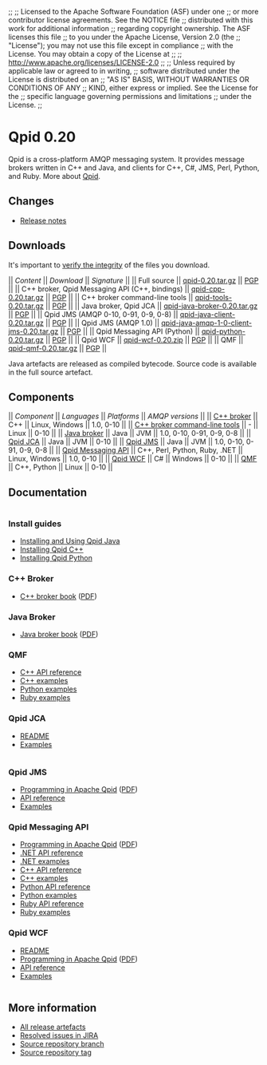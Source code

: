 ;;
;; Licensed to the Apache Software Foundation (ASF) under one
;; or more contributor license agreements.  See the NOTICE file
;; distributed with this work for additional information
;; regarding copyright ownership.  The ASF licenses this file
;; to you under the Apache License, Version 2.0 (the
;; "License"); you may not use this file except in compliance
;; with the License.  You may obtain a copy of the License at
;; 
;;   http://www.apache.org/licenses/LICENSE-2.0
;; 
;; Unless required by applicable law or agreed to in writing,
;; software distributed under the License is distributed on an
;; "AS IS" BASIS, WITHOUT WARRANTIES OR CONDITIONS OF ANY
;; KIND, either express or implied.  See the License for the
;; specific language governing permissions and limitations
;; under the License.
;;

# Qpid 0.20

Qpid is a cross-platform AMQP messaging system.  It provides message
brokers written in C++ and Java, and clients for C++, C#, JMS, Perl,
Python, and Ruby.  More about [Qpid](@site-url@/index.html).

## Changes

 - [Release notes](release-notes.html)

## Downloads

It's important to [verify the
integrity](@site-url@/download.html#verify-what-you-download) of the
files you download.

  || *Content* || *Download* || *Signature* ||
  || Full source || [qpid-0.20.tar.gz](http://www.apache.org/dyn/closer.cgi/qpid/0.20/qpid-0.20.tar.gz) || [PGP](http://www.apache.org/dist/qpid/0.20/qpid-0.20.tar.gz.asc) ||
  || C++ broker, Qpid Messaging API (C++, bindings) || [qpid-cpp-0.20.tar.gz](http://www.apache.org/dyn/closer.cgi/qpid/0.20/qpid-cpp-0.20.tar.gz) || [PGP](http://www.apache.org/dist/qpid/0.20/qpid-cpp-0.20.tar.gz.asc) ||
  || C++ broker command-line tools || [qpid-tools-0.20.tar.gz](http://www.apache.org/dyn/closer.cgi/qpid/0.20/qpid-tools-0.20.tar.gz) || [PGP](http://www.apache.org/dist/qpid/0.20/qpid-tools-0.20.tar.gz.asc) ||
  || Java broker, Qpid JCA || [qpid-java-broker-0.20.tar.gz](http://www.apache.org/dyn/closer.cgi/qpid/0.20/qpid-java-broker-0.20.tar.gz) || [PGP](http://www.apache.org/dist/qpid/0.20/qpid-java-broker-0.20.tar.gz.asc) ||
  || Qpid JMS (AMQP 0-10, 0-91, 0-9, 0-8) || [qpid-java-client-0.20.tar.gz](http://www.apache.org/dyn/closer.cgi/qpid/0.20/qpid-java-client-0.20.tar.gz) || [PGP](http://www.apache.org/dist/qpid/0.20/qpid-java-client-0.20.tar.gz.asc) ||
  || Qpid JMS (AMQP 1.0) || [qpid-java-amqp-1-0-client-jms-0.20.tar.gz](http://www.apache.org/dyn/closer.cgi/qpid/0.20/qpid-java-amqp-1-0-client-jms-0.20.tar.gz) || [PGP](http://www.apache.org/dist/qpid/0.20/qpid-java-amqp-1-0-client-jms-0.20.tar.gz.asc) ||
  || Qpid Messaging API (Python) || [qpid-python-0.20.tar.gz](http://www.apache.org/dyn/closer.cgi/qpid/0.20/qpid-python-0.20.tar.gz) || [PGP](http://www.apache.org/dist/qpid/0.20/qpid-python-0.20.tar.gz.asc) ||
  || Qpid WCF || [qpid-wcf-0.20.zip](http://www.apache.org/dyn/closer.cgi/qpid/0.20/qpid-wcf-0.20.zip) || [PGP](http://www.apache.org/dist/qpid/0.20/qpid-wcf-0.20.zip.asc) ||
  || QMF || [qpid-qmf-0.20.tar.gz](http://www.apache.org/dyn/closer.cgi/qpid/0.20/qpid-qmf-0.20.tar.gz) || [PGP](http://www.apache.org/dist/qpid/0.20/qpid-qmf-0.20.tar.gz.asc) ||

Java artefacts are released as compiled bytecode.  Source code is
available in the full source artefact.

## Components

  || *Component* || *Languages* || *Platforms* || *AMQP versions* ||
  || [C++ broker](@site-url@/components/cpp-broker/index.html) || C++ || Linux, Windows || 1.0, 0-10 ||
  || [C++ broker command-line tools](@site-url@/components/cpp-broker-tools/index.html) || - || Linux || 0-10 ||
  || [Java broker](@site-url@/components/java-broker/index.html) || Java || JVM || 1.0, 0-10, 0-91, 0-9, 0-8 ||
  || [Qpid JCA](@site-url@/components/qpid-jca/index.html) || Java || JVM || 0-10 ||
  || [Qpid JMS](@site-url@/components/qpid-jms/index.html) || Java || JVM || 1.0, 0-10, 0-91, 0-9, 0-8 ||
  || [Qpid Messaging API](@site-url@/components/messaging-api/index.html) || C++, Perl, Python, Ruby, .NET || Linux, Windows || 1.0, 0-10 ||
  || [Qpid WCF](@site-url@/components/qpid-wcf/index.html) || C# || Windows || 0-10 ||
  || [QMF](@site-url@/components/qmf/index.html) || C++, Python || Linux || 0-10 ||

## Documentation

<div class="two-column" markdown="1">
<div class="column" markdown="1">

### Install guides

 - [Installing and Using Qpid Java](https://cwiki.apache.org/qpid/getting-started-guide.html)
 - [Installing Qpid C++](http://svn.apache.org/repos/asf/qpid/tags/0.20/qpid/cpp/INSTALL)
 - [Installing Qpid Python](http://svn.apache.org/repos/asf/qpid/tags/0.20/qpid/python/README.txt)

### C++ Broker

 - [C++ broker book](cpp-broker/book/index.html) ([PDF](cpp-broker/cpp-broker-book.pdf))

### Java Broker

 - [Java broker book](java-broker/book/index.html) ([PDF](java-broker/java-broker-book.pdf))

### QMF
 
 - [C++ API reference](qmf/cpp/api/index.html)
 - [C++ examples](qmf/cpp/examples/index.html)
 - [Python examples](qmf/python/examples/index.html)
 - [Ruby examples](qmf/ruby/examples/index.html)

### Qpid JCA

 - [README](http://svn.apache.org/repos/asf/qpid/tags/0.20/qpid/java/jca/README.txt)
 - [Examples](http://svn.apache.org/repos/asf/qpid/tags/0.20/qpid/java/jca/example/)

</div>
<div class="column" markdown="1">

### Qpid JMS

 - [Programming in Apache Qpid](programming/book/index.html#QpidJMS) ([PDF](programming/programming-book.pdf))
 - [API reference](http://docs.oracle.com/javaee/1.4/api/javax/jms/package-summary.html)
 - [Examples](qpid-jms/examples/index.html)

### Qpid Messaging API

 - [Programming in Apache Qpid](programming/book/index.html) ([PDF](programming/programming-book.pdf))
 - [.NET API reference](messaging-api/dotnet/api/index.html)
 - [.NET examples](messaging-api/dotnet/examples/index.html)
 - [C++ API reference](messaging-api/cpp/api/index.html)
 - [C++ examples](messaging-api/cpp/examples/index.html)
 - [Python API reference](messaging-api/python/api/index.html)
 - [Python examples](messaging-api/python/examples/index.html)
 - [Ruby API reference](messaging-api/ruby/api/index.html)
 - [Ruby examples](messaging-api/ruby/examples/index.html)

### Qpid WCF

 - [README](http://svn.apache.org/repos/asf/qpid/tags/0.20/qpid/wcf/ReadMe.txt)
 - [Programming in Apache Qpid](programming/book/index.html#QpidWCF) ([PDF](programming/programming-book.pdf))
 - [API reference](http://msdn.microsoft.com/en-us/library/vstudio/ms735119\(v=vs.90\).aspx)
 - [Examples](http://svn.apache.org/repos/asf/qpid/tags/0.20/qpid/wcf/samples)

</div>
</div>

## More information

 - [All release artefacts](http://www.apache.org/dyn/closer.cgi/qpid/0.20)
 - [Resolved issues in JIRA](https://issues.apache.org/jira/issues/?jql=project+%3D+QPID+AND+fixVersion+in+%28%270.19%27%2C+%270.20%27%29+ORDER+BY+priority+DESC)
 - [Source repository branch](http://svn.apache.org/repos/asf/qpid/branches/0.20)
 - [Source repository tag](http://svn.apache.org/repos/asf/qpid/tags/0.20)
